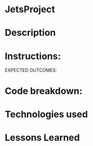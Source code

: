 # JetsProject

# Description


# Instructions:


EXPECTED OUTCOMES:



# Code breakdown:



# Technologies used



# Lessons Learned
